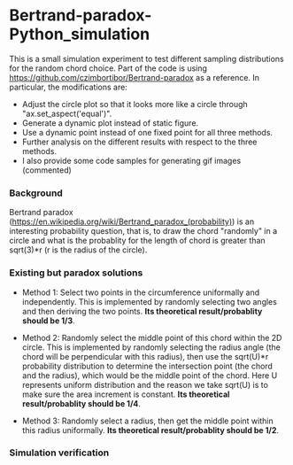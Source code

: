 # Bertrand-paradox-Python_simulation
This is a small simulation experiment to test different sampling distributions for the random chord choice. Part of the code is using https://github.com/czimbortibor/Bertrand-paradox as a reference. In particular, the modifications are:

- Adjust the circle plot so that it looks more like a circle through "ax.set_aspect('equal')".
- Generate a dynamic plot instead of static figure.
- Use a dynamic point instead of one fixed point for all three methods.
- Further analysis on the different results with respect to the three methods.
- I also provide some code samples for generating gif images (commented)

### Background
Bertrand paradox (https://en.wikipedia.org/wiki/Bertrand_paradox_(probability)) is an interesting probability question, that is, to draw the chord "randomly" in a circle and what is the probablity for the length of chord is greater than sqrt(3)*r (r is the radius of the circle). 

### Existing but paradox solutions

- Method 1: Select two points in the circumference uniformally and independently. This is implemented by randomly selecting two angles and then deriving the two points. **Its theoretical result/probablity should be 1/3**.

- Method 2: Randomly select the middle point of this chord within the 2D circle. This is implemented by randomly selecting the radius angle (the chord will be perpendicular with this radius), then use the sqrt(U)*r probability distribution to determine the intersection point (the chord and the radius), which would be the middle point of the chord. Here U represents uniform distribution and the reason we take sqrt(U) is to make sure the area increment is constant. **Its theoretical result/probablity should be 1/4**.

- Method 3: Randomly select a radius, then get the middle point within this radius uniformally. **Its theoretical result/probablity should be 1/2**. 

### Simulation verification

